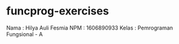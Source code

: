 # funcprog-exercises

Nama    : Hilya Auli Fesmia
NPM     : 1606890933
Kelas   : Pemrograman Fungsional - A 